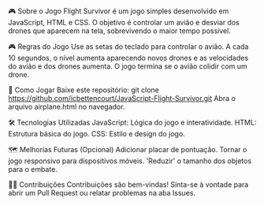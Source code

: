 🎮 Sobre o Jogo
Flight Survivor é um jogo simples desenvolvido em JavaScript, HTML e CSS. O objetivo é controlar um avião e desviar dos drones que aparecem na tela, sobrevivendo o maior tempo possível.

🎮 Regras do Jogo
Use as setas do teclado para controlar o avião.
A cada 10 segundos, o nível aumenta aparecendo novos drones e as velocidades do avião e dos drones aumenta.
O jogo termina se o avião colidir com um drone.

🚀 Como Jogar
Baixe este repositório:
  git clone https://github.com/icbettencourt/JavaScript-Flight-Survivor.git
Abra o arquivo airplane.html no navegador.

🛠️ Tecnologias Utilizadas
JavaScript: Lógica do jogo e interatividade.
HTML: Estrutura básica do jogo.
CSS: Estilo e design do jogo.

🗺️ Melhorias Futuras (Opcional)
Adicionar placar de pontuação.
Tornar o jogo responsivo para dispositivos móveis.
'Reduzir' o tamanho dos objetos para o embate.

🧑‍💻 Contribuições
Contribuições são bem-vindas! Sinta-se à vontade para abrir um Pull Request ou relatar problemas na aba Issues.
